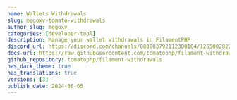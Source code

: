 ```yaml
---
name: Wallets Withdrawals
slug: megoxv-tomato-withdrawals
author_slug: megoxv
categories: [developer-tool]
description: Manage your wallet withdrawals in FilamentPHP
discord_url: https://discord.com/channels/883083792112300104/1265002822605344871
docs_url: https://raw.githubusercontent.com/tomatophp/filament-withdrawals/master/README.md
github_repository: tomatophp/filament-withdrawals
has_dark_theme: true
has_translations: true
versions: [3]
publish_date: 2024-08-05
---
```

